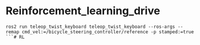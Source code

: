 # Reinforcement_learning_drive

```
ros2 run teleop_twist_keyboard teleop_twist_keyboard --ros-args --remap cmd_vel:=/bicycle_steering_controller/reference -p stamped:=true
```# RL
